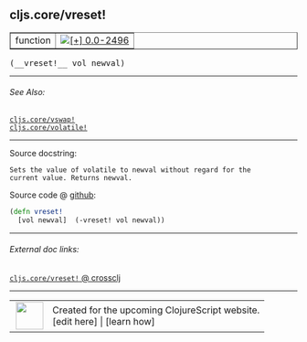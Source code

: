 ## cljs.core/vreset!



 <table border="1">
<tr>
<td>function</td>
<td><a href="https://github.com/cljsinfo/cljs-api-docs/tree/0.0-2496"><img valign="middle" alt="[+] 0.0-2496" title="Added in 0.0-2496" src="https://img.shields.io/badge/+-0.0--2496-lightgrey.svg"></a> </td>
</tr>
</table>


 <samp>
(__vreset!__ vol newval)<br>
</samp>

---



###### See Also:

[`cljs.core/vswap!`](cljs.core_vswapBANG.md)<br>
[`cljs.core/volatile!`](cljs.core_volatileBANG.md)<br>

---


Source docstring:

```
Sets the value of volatile to newval without regard for the
current value. Returns newval.
```


Source code @ [github](https://github.com/clojure/clojurescript/blob/r2843/src/cljs/cljs/core.cljs#L3617-L3620):

```clj
(defn vreset!
  [vol newval]  (-vreset! vol newval))
```

<!--
Repo - tag - source tree - lines:

 <pre>
clojurescript @ r2843
└── src
    └── cljs
        └── cljs
            └── <ins>[core.cljs:3617-3620](https://github.com/clojure/clojurescript/blob/r2843/src/cljs/cljs/core.cljs#L3617-L3620)</ins>
</pre>

-->

---



###### External doc links:

[`cljs.core/vreset!` @ crossclj](http://crossclj.info/fun/cljs.core.cljs/vreset%21.html)<br>

---

 <table>
<tr><td>
<img valign="middle" align="right" width="48px" src="http://i.imgur.com/Hi20huC.png">
</td><td>
Created for the upcoming ClojureScript website.<br>
[edit here] | [learn how]
</td></tr></table>

[edit here]:https://github.com/cljsinfo/cljs-api-docs/blob/master/cljsdoc/cljs.core_vresetBANG.cljsdoc
[learn how]:https://github.com/cljsinfo/cljs-api-docs/wiki/cljsdoc-files

<!--

This information was too distracting to show to readers, but I'll leave it
commented here since it is helpful to:

- pretty-print the data used to generate this document
- and show how to retrieve that data



The API data for this symbol:

```clj
{:ns "cljs.core",
 :name "vreset!",
 :signature ["[vol newval]"],
 :history [["+" "0.0-2496"]],
 :type "function",
 :related ["cljs.core/vswap!" "cljs.core/volatile!"],
 :full-name-encode "cljs.core_vresetBANG",
 :source {:code "(defn vreset!\n  [vol newval]  (-vreset! vol newval))",
          :title "Source code",
          :repo "clojurescript",
          :tag "r2843",
          :filename "src/cljs/cljs/core.cljs",
          :lines [3617 3620]},
 :full-name "cljs.core/vreset!",
 :docstring "Sets the value of volatile to newval without regard for the\ncurrent value. Returns newval."}

```

Retrieve the API data for this symbol:

```clj
;; from Clojure REPL
(require '[clojure.edn :as edn])
(-> (slurp "https://raw.githubusercontent.com/cljsinfo/cljs-api-docs/catalog/cljs-api.edn")
    (edn/read-string)
    (get-in [:symbols "cljs.core/vreset!"]))
```

-->
